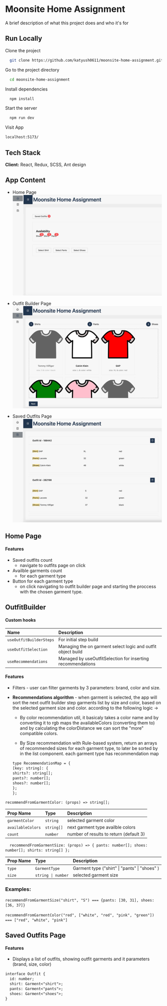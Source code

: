 # Moonsite Home Assignment

A brief description of what this project does and who it's for

## Run Locally

Clone the project

```bash
  git clone https://github.com/katyush0611/moonsite-home-assignment.git
```

Go to the project directory

```bash
  cd moonsite-home-assignment
```

Install dependencies

```bash
  npm install
```

Start the server

```bash
  npm run dev
```

Visit App

```bash
localhost:5173/
```

## Tech Stack

**Client:** React, Redux, SCSS, Ant design

## App Content

- Home Page
  ![Home Page Screenshot](./src//assets/images/home-page-screenshot.jpeg)

- Outfit Builder Page
  ![OutfitBuilder Page Screenshot](./src//assets/images/outfitbuilder-page-screenshot.jpeg)
- Saved Outfits Page
  ![Saved Outfits Page Screenshot](./src//assets/images/outfits-page-screenshot.jpeg)

## Home Page

#### Features

- Saved outfits count
  - navigate to outfits page on click
- Availble garments count
  - for each garment type
- Button for each garment type
  - on click navigating to outfit builder page and starting the proccess with the chosen garment type.

## OutfitBuilder

#### Custom hooks

| Name                    | Description                                                  |
| :---------------------- | :----------------------------------------------------------- |
| `useOutfitBuilderSteps` | For initial step build                                       |
| `useOutfitSelection`    | Managing the on garment select logic and outfit object build |
| `useRecommendations`    | Managed by useOutfitSelection for inserting recommendations  |

#### Features

- Filters - user can filter garments by 3 parameters: brand, color and size.
- **Recommendations algorithm** - when garment is selected, the app will sort the next outfit builder step garments list by size and color, based on the selected garment size and color. according to the following logic ->

  - By color recommendation util, it basicaly takes a color name and by converting it to rgb maps the availableColors (converting them to) and by calculating the colorDistance we can sort the "more" compatible colors.

  - By Size recommendation with Rule-based system, return an arrays of recommended sizes for each garment type, to later be sorted by in the list component. each garment type has recommendation map

  ```dash
  type RecommendationMap = {
  [key: string]: {
  shirts?: string[];
  pants?: number[];
  shoes?: number[];
  };
  };
  ```

```dash
recommendFromGarmentColor: (props) => string[];
```

| Prop Name         | Type       | Description                             |
| :---------------- | :--------- | :-------------------------------------- |
| `garmentColor`    | `string`   | selected garment color                  |
| `availableColors` | `string[]` | next garment type availble colors       |
| `count`           | `number`   | number of results to return (default 3) |

```dash
  recommendFromGarmentSize: (props) => { pants: number[]; shoes: number[]; shirts: string[] };
```

| Prop Name | Type               | Description                                   |
| :-------- | :----------------- | :-------------------------------------------- |
| `type`    | `GarmentType`      | Garment type ("shirt" \| "pants" \| "shoes" ) |
| `size`    | `string \| number` | selected garment size                         |

### Examples:

```dash
recommendFromGarmentSize("shirt", "S") === {pants: [30, 31], shoes: [36, 37]}

recommendFromGarmentColor("red", ["white", "red", "pink", "green"]) === ["red", "white", "pink"]
```

## Saved Outfits Page

#### Features

- Displays a list of outfits, showing outfit garments and it parameters (brand, size, color)

```dash
interface Outfit {
  id: number;
  shirt: Garment<"shirt">;
  pants: Garment<"pants">;
  shoes: Garment<"shoes">;
}
```
